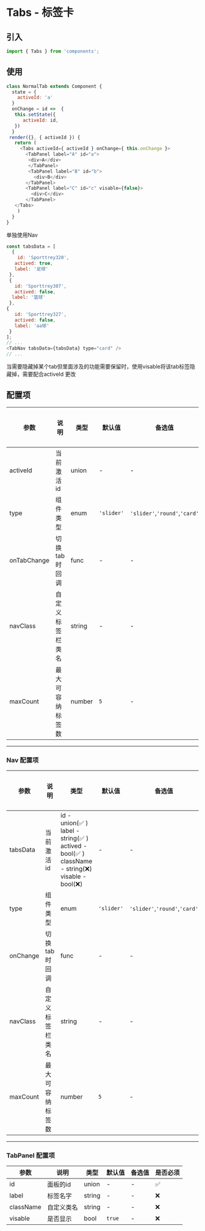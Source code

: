 # Tabs - 标签卡

## 引入
```javascript
import { Tabs } from 'components';
```
## 使用

```javascript
class NormalTab extends Component {
  state = {
    activeId: 'a'
  }
  onChange = id =>  {
   this.setState({
      activeId: id,
   })
  }
 render({}, { activeId }) {
   return (
     <Tabs activeId={ activeId } onChange={ this.onChange }>
       <TabPanel label="A" id="a">
        <div>A</div>
        </TabPanel>
        <TabPanel label="B" id="b">
          <div>B</div>
       </TabPanel>
       <TabPanel label="C" id="c" visable={false}>
         <div>C</div>
       </TabPanel>
   </Tabs>
    )
  }
}
```

单独使用Nav

```javascript
const tabsData = [
  {
    id: 'Sporttrey320',
   actived: true,
   label: '足球'
 },
 {
   id: 'Sporttrey307',
   actived: false,
  label: '篮球'
 },
{
   id: 'Sporttrey327',
   actived: false,
   label: 'aa球'
 }
];
// ...
<TabNav tabsData={tabsData} type="card" />
// ...
```

当需要隐藏掉某个tab但里面涉及的功能需要保留时，使用visable将该tab标签隐藏掉，需要配合activeId 更改

## 配置项
| 参数 | 说明 | 类型 | 默认值 |备选值 | 是否必须 |
| --- | --- | --- | --- | --- | --- |
| activeId | 当前激活id | union | - | - | ✅  |
| type | 组件类型 | enum | `'slider'` | `'slider'`,`'round'`,`'card'` | ❌ |
| onTabChange | 切换tab时回调 | func | - | - | ❌ |
| navClass | 自定义标签栏类名 | string | - | - | ❌ |
| maxCount | 最大可容纳标签数 | number | `5` | - | ❌ |


---

### Nav 配置项

| 参数 | 说明 | 类型 | 默认值 |备选值 | 是否必须 |
| --- | --- | --- | --- | --- | --- |
| tabsData | 当前激活id | id - union(✅ )<br>label - string(✅ )<br>actived - bool(✅ )<br>className - string(❌)<br>visable - bool(❌)<br> | - | - | ✅  |
| type | 组件类型 | enum | `'slider'` | `'slider'`,`'round'`,`'card'` | ❌ |
| onChange | 切换tab时回调 | func | - | - | ❌ |
| navClass | 自定义标签栏类名 | string | - | - | ❌ |
| maxCount | 最大可容纳标签数 | number | `5` | - | ❌ |


---

### TabPanel 配置项

| 参数 | 说明 | 类型 | 默认值 |备选值 | 是否必须 |
| --- | --- | --- | --- | --- | --- |
| id | 面板的id | union | - | - | ✅  |
| label | 标签名字 | string | - | - | ❌ |
| className | 自定义类名 | string | - | - | ❌ |
| visable | 是否显示 | bool | `true` | - | ❌ |
